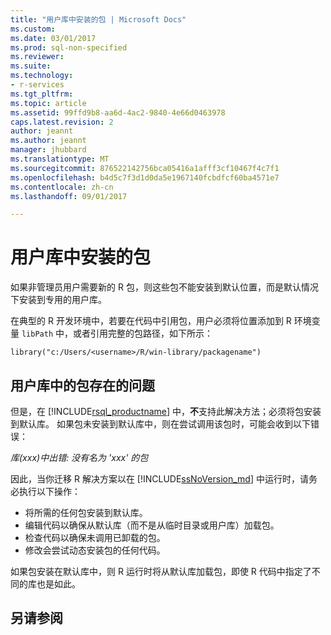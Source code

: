 ```yaml
---
title: "用户库中安装的包 | Microsoft Docs"
ms.custom: 
ms.date: 03/01/2017
ms.prod: sql-non-specified
ms.reviewer: 
ms.suite: 
ms.technology:
- r-services
ms.tgt_pltfrm: 
ms.topic: article
ms.assetid: 99ffd9b8-aa6d-4ac2-9840-4e66d0463978
caps.latest.revision: 2
author: jeannt
ms.author: jeannt
manager: jhubbard
ms.translationtype: MT
ms.sourcegitcommit: 876522142756bca05416a1afff3cf10467f4c7f1
ms.openlocfilehash: b4d5c7f3d1d0da5e1967140fcbdfcf60ba4571e7
ms.contentlocale: zh-cn
ms.lasthandoff: 09/01/2017

---
```

# <a name="packages-installed-in-user-libraries"></a>用户库中安装的包

如果非管理员用户需要新的 R 包，则这些包不能安装到默认位置，而是默认情况下安装到专用的用户库。 

在典型的 R 开发环境中，若要在代码中引用包，用户必须将位置添加到 R 环境变量 `libPath` 中，或者引用完整的包路径，如下所示：  
  
~~~~
library("c:/Users/<username>/R/win-library/packagename")  
~~~~

## <a name="problems-with-packages-in-user-libraries"></a>用户库中的包存在的问题

但是，在 [!INCLUDE[rsql_productname](../../includes/rsql-productname-md.md)] 中，**不**支持此解决方法；必须将包安装到默认库。 如果包未安装到默认库中，则在尝试调用该包时，可能会收到以下错误：

*库(xxx)中出错: 没有名为 'xxx' 的包*
 

因此，当你迁移 R 解决方案以在 [!INCLUDE[ssNoVersion_md](../../includes/ssnoversion-md.md)] 中运行时，请务必执行以下操作：
+ 将所需的任何包安装到默认库。
+ 编辑代码以确保从默认库（而不是从临时目录或用户库）加载包。
+ 检查代码以确保未调用已卸载的包。
+ 修改会尝试动态安装包的任何代码。
 
如果包安装在默认库中，则 R 运行时将从默认库加载包，即使 R 代码中指定了不同的库也是如此。

## <a name="see-also"></a>另请参阅
